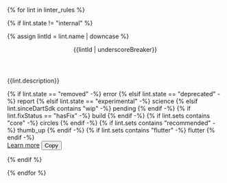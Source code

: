 {% for lint in linter_rules %}

{% if lint.state != "internal" %}

{% assign lintId = lint.name | downcase %}

<div
  class="card outlined-card"
  id="{{lint.name}}"
  {%- if lint.state == "stable" and not lint.sinceDartSdk contains "wip" %} data-stable="true"{% endif -%}
  {%- if lint.fixStatus == "hasFix" %} data-has-fix="true"{% endif -%}
  {%- if lint.sets contains "core" %} data-in-core="true"{% endif -%}
  {%- if lint.sets contains "recommended" %} data-in-recommended="true"{% endif -%}
  {%- if lint.sets contains "flutter" %} data-in-flutter="true"{% endif -%}>
<div class="card-header">
<header class="card-title" id="{{lintId}}">{{lintId | underscoreBreaker}}</header>
</div>
<div class="card-content">

{{lint.description}}

</div>
<div class="card-actions">
<div class="leading">
{% if lint.state == "removed" -%}
<span class="material-symbols removed-lints" title="Lint has been removed" aria-label="Lint has been removed">error</span>
{% elsif lint.state == "deprecated" -%}
<span class="material-symbols deprecated-lints" title="Lint is deprecated" aria-label="Lint is deprecated">report</span>
{% elsif lint.state == "experimental" -%}
<span class="material-symbols experimental-lints" title="Lint is experimental" aria-label="Lint is experimental">science</span>
{% elsif lint.sinceDartSdk contains "wip" -%}
<span class="material-symbols wip-lints" title="Lint is unreleased" aria-label="Lint is unreleased">pending</span>
{% endif -%}
{% if lint.fixStatus == "hasFix" -%}
<span class="material-symbols has-fix" title="Has a quick fix" aria-label="Has a quick fix">build</span>
{% endif -%}
{% if lint.sets contains "core" -%}
<span class="material-symbols" title="Included in the core lint set" aria-label="Included in the core lint set">circles</span>
{% endif -%}
{% if lint.sets contains "recommended" -%}
<span class="material-symbols" title="Included in the recommended lint set" aria-label="Included in the recommended lint set">thumb_up</span>
{% endif -%}
{% if lint.sets contains "flutter" -%}
<span class="material-symbols" title="Included in the Flutter lint set" aria-label="Included in the Flutter lint set">flutter</span>
{% endif -%}
</div>

<div class="trailing">
<a class="outlined-button" href="/tools/linter-rules/{{lint.name}}" title="Learn more about this lint and when to enable it.">Learn more</a>
<button class="copy-button filled-button hidden" title="Copy {{lint.name}} to your clipboard.">Copy</button>
</div>

</div>
</div>

{% endif %}

{% endfor %}
